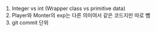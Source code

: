 1. Integer vs int (Wrapper class vs primitive data)
2. Player와 Monter의 exp는 다른 의미여서 같은 코드지만 따로 뻄
3. git commit 단위